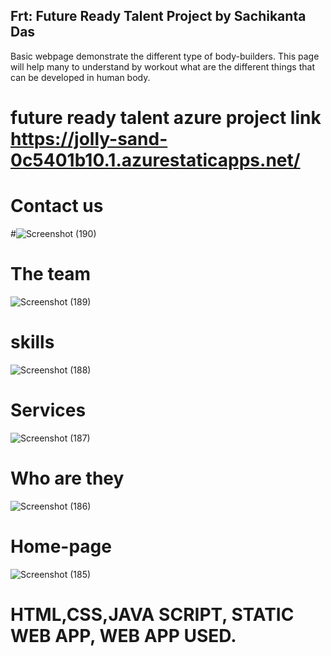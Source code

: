 ## Frt: Future Ready Talent Project by Sachikanta Das
Basic webpage demonstrate the different type of body-builders. This page will help many to understand by workout what are the different things that can be developed in human body.
# future ready talent azure project link https://jolly-sand-0c5401b10.1.azurestaticapps.net/
# Contact us
#![Screenshot (190)](https://user-images.githubusercontent.com/109672939/182074721-46cec4c9-eb50-403d-8f50-2bf9a6127224.png)
# The team
![Screenshot (189)](https://user-images.githubusercontent.com/109672939/182074726-db4ee38e-d918-480c-ad72-a51c0c2ffdf0.png)
# skills
![Screenshot (188)](https://user-images.githubusercontent.com/109672939/182074730-bf1d8a60-50e1-40f4-a5ed-5994ac4e6855.png)
# Services
![Screenshot (187)](https://user-images.githubusercontent.com/109672939/182074734-984ac6c6-ad31-41dc-8617-55916e4f9090.png)
# Who are they
![Screenshot (186)](https://user-images.githubusercontent.com/109672939/182074735-0fc68221-ab2b-46a5-b01c-174f21cdde90.png)
# Home-page
![Screenshot (185)](https://user-images.githubusercontent.com/109672939/182074737-7f276ea1-2fc1-4afe-8b14-3f3b8c6c5592.png)
# HTML,CSS,JAVA SCRIPT, STATIC WEB APP, WEB APP USED.
